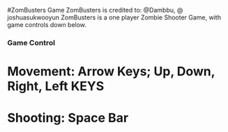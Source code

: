 #ZomBusters Game
ZomBusters is credited to: @Dambbu, @ joshuasukwooyun
ZomBusters is a one player Zombie Shooter Game, with game controls down below. 
### Game Control
# Movement: Arrow Keys; Up, Down, Right, Left KEYS
# Shooting: Space Bar